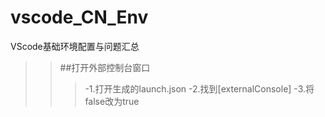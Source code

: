 # vscode_CN_Env
VScode基础环境配置与问题汇总
>>##打开外部控制台窗口
>>>-1.打开生成的launch.json
>>>-2.找到[externalConsole]
>>>-3.将false改为true
